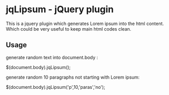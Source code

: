 jqLipsum - jQuery plugin 
========================

This is a jquery plugin which generates Lorem ipsum into the html content. Which could be very useful to keep main html codes clean.

Usage
-----

generate random text into document.body :

$(document.body).jqLipsum();

generate random 10 paragraphs not starting with Lorem ipsum:

$(document.body).jqLipsum('p',10,'paras','no');